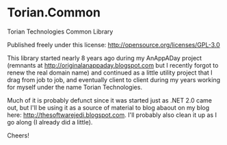 Torian.Common
=============

Torian Technologies Common Library

Published freely under this license:
http://opensource.org/licenses/GPL-3.0

This library started nearly 8 years ago during my AnAppADay project (remnants at http://originalanappaday.blogspot.com but I recently forgot to renew the real domain name) and continued as a little utility project that I drag from job to job, and eventually client to client during my years working for myself under the name Torian Technologies.

Much of it is probably defunct since it was started just as .NET 2.0 came out, but I'll be using it as a source of material to blog abaout on my blog here: http://thesoftwarejedi.blogspot.com.  I'll probably also clean it up as I go along (I already did a little).

Cheers!
